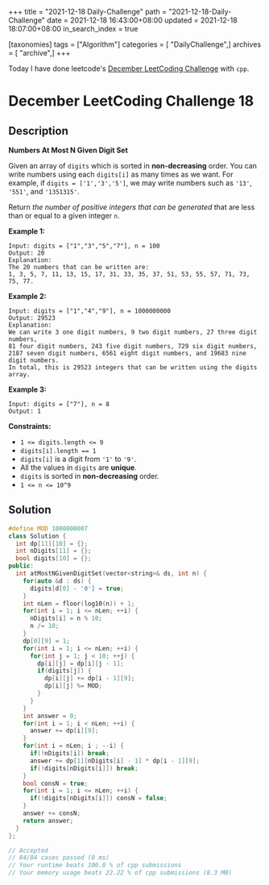 +++
title = "2021-12-18 Daily-Challenge"
path = "2021-12-18-Daily-Challenge"
date = 2021-12-18 16:43:00+08:00
updated = 2021-12-18 18:07:00+08:00
in_search_index = true

[taxonomies]
tags = ["Algorithm"]
categories = [ "DailyChallenge",]
archives = [ "archive",]
+++

Today I have done leetcode's [December LeetCoding Challenge](https://leetcode.com/problems/numbers-at-most-n-given-digit-set/) with `cpp`.

<!-- more -->

# December LeetCoding Challenge 18

## Description

**Numbers At Most N Given Digit Set**

Given an array of `digits` which is sorted in **non-decreasing** order. You can write numbers using each `digits[i]` as many times as we want. For example, if `digits = ['1','3','5']`, we may write numbers such as `'13'`, `'551'`, and `'1351315'`.

Return *the number of positive integers that can be generated* that are less than or equal to a given integer `n`.

 

**Example 1:**

```
Input: digits = ["1","3","5","7"], n = 100
Output: 20
Explanation: 
The 20 numbers that can be written are:
1, 3, 5, 7, 11, 13, 15, 17, 31, 33, 35, 37, 51, 53, 55, 57, 71, 73, 75, 77.
```

**Example 2:**

```
Input: digits = ["1","4","9"], n = 1000000000
Output: 29523
Explanation: 
We can write 3 one digit numbers, 9 two digit numbers, 27 three digit numbers,
81 four digit numbers, 243 five digit numbers, 729 six digit numbers,
2187 seven digit numbers, 6561 eight digit numbers, and 19683 nine digit numbers.
In total, this is 29523 integers that can be written using the digits array.
```

**Example 3:**

```
Input: digits = ["7"], n = 8
Output: 1
```

 

**Constraints:**

- `1 <= digits.length <= 9`
- `digits[i].length == 1`
- `digits[i]` is a digit from `'1'` to `'9'`.
- All the values in `digits` are **unique**.
- `digits` is sorted in **non-decreasing** order.
- `1 <= n <= 10^9`

## Solution

``` cpp
#define MOD 1000000007
class Solution {
  int dp[11][10] = {};
  int nDigits[11] = {};
  bool digits[10] = {};
public:
  int atMostNGivenDigitSet(vector<string>& ds, int n) {
    for(auto &d : ds) {
      digits[d[0] - '0'] = true;
    }
    int nLen = floor(log10(n)) + 1;
    for(int i = 1; i <= nLen; ++i) {
      nDigits[i] = n % 10;
      n /= 10;
    }
    dp[0][9] = 1;
    for(int i = 1; i <= nLen; ++i) {
      for(int j = 1; j < 10; ++j) {
        dp[i][j] = dp[i][j - 1];
        if(digits[j]) {
          dp[i][j] += dp[i - 1][9];
          dp[i][j] %= MOD;
        }
      }
    }
    int answer = 0;
    for(int i = 1; i < nLen; ++i) {
      answer += dp[i][9];
    }
    for(int i = nLen; i ; --i) {
      if(!nDigits[i]) break;
      answer += dp[1][nDigits[i] - 1] * dp[i - 1][9];
      if(!digits[nDigits[i]]) break;
    }
    bool consN = true;
    for(int i = 1; i <= nLen; ++i) {
      if(!digits[nDigits[i]]) consN = false;
    }
    answer += consN;
    return answer;
  }
};

// Accepted
// 84/84 cases passed (0 ms)
// Your runtime beats 100.0 % of cpp submissions
// Your memory usage beats 22.22 % of cpp submissions (8.3 MB)
```
